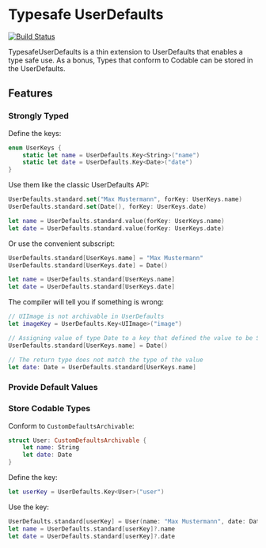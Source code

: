 # Typesafe UserDefaults

[![Build Status](https://travis-ci.org/kernandreas/TypesafeUserDefaults.svg?branch=master)](https://travis-ci.org/kernandreas/TypesafeUserDefaults)

TypesafeUserDefaults is a thin extension to UserDefaults that enables a type safe use. As a bonus, Types that conform to Codable can be stored in the UserDefaults.

## Features

### Strongly Typed

Define the keys:
``` Swift
enum UserKeys {
    static let name = UserDefaults.Key<String>("name")
    static let date = UserDefaults.Key<Date>("date")
}
```

Use them like the classic UserDefaults API:
``` Swift
UserDefaults.standard.set("Max Mustermann", forKey: UserKeys.name)
UserDefaults.standard.set(Date(), forKey: UserKeys.date)

let name = UserDefaults.standard.value(forKey: UserKeys.name)
let date = UserDefaults.standard.value(forKey: UserKeys.date)
```

Or use the convenient subscript:
``` Swift
UserDefaults.standard[UserKeys.name] = "Max Mustermann"
UserDefaults.standard[UserKeys.date] = Date()

let name = UserDefaults.standard[UserKeys.name]
let date = UserDefaults.standard[UserKeys.date]
```

The compiler will tell you if something is wrong:
``` Swift
// UIImage is not archivable in UserDefaults
let imageKey = UserDefaults.Key<UIImage>("image")

// Assigning value of type Date to a key that defined the value to be String
UserDefaults.standard[UserKeys.name] = Date()

// The return type does not match the type of the value
let date: Date = UserDefaults.standard[UserKeys.name]
```

### Provide Default Values

### Store Codable Types

Conform to `CustomDefaultsArchivable`:
``` Swift
struct User: CustomDefaultsArchivable {
    let name: String
    let date: Date
}
```

Define the key:
``` Swift
let userKey = UserDefaults.Key<User>("user")
```

Use the key:
``` Swift
UserDefaults.standard[userKey] = User(name: "Max Mustermann", date: Date())
let name = UserDefaults.standard[userKey]?.name
let date = UserDefaults.standard[userKey]?.date
```